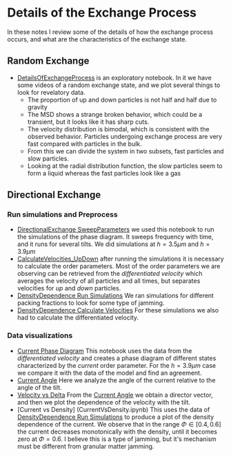 # Details of the Exchange Process

In these notes I review some of the details of how the exchange process occurs, and what are the characteristics of the exchange state. 

## Random Exchange
* [DetailsOfExchangeProcess](DetailsOfExchangeProcess.ipynb) is an exploratory notebook. In it we have some videos of a random exchange state, and we plot several things to look for revelatory data. 
    * The proportion of up and down particles is not half and half due to gravity
    * The MSD shows a strange broken behavior, which could be a transient, but it looks like it has sharp cuts. 
    * The velocity distribution is bimodal, which is consistent with the observed behavior. Particles undergoing exchange process are very fast compared with particles in the bulk. 
    * From this we can divide the system in two subsets, fast particles and slow particles. 
    * Looking at the radial distribution function, the slow particles seem to form a liquid whereas the fast particles look like a gas
    
## Directional Exchange
### Run simulations and Preprocess
* [DirectionalExchange SweepParameters](DirectionalExchange_SweepParameters.ipynb) we used this notebook to run the simulations of the phase diagram. It sweeps frequency with time, and it runs for several tilts. We did simulations at $h=3.5\mu{}m$ and $h=3.9\mu{}m$
* [CalculateVelocities_UpDown](CalculateVelocities_UpDown.ipynb) after running the simulations it is necessary to calculate the order parameters. Most of the order parameters we are observing can be retrieved from the *differentiated velocity* which averages the velocity of all particles and all times, but separates velocities for *up* and *down* particles. 
* [DensityDependence Run Simulations](DensityDependence_RunSimulations.ipynb) We ran simulations for different packing fractions to look for some type of jamming.  
* [DensityDependence Calculate Velocities](DensityDependence_CalculateVelocities.ipynb) For these simulations we also had to calculate the differentiated velocity.
### Data visualizations
* [Current Phase Diagram](Current_PhaseDiagram.ipynb) This notebook uses the data from the *differentiated velocity* and creates a phase diagram of different states characterized by the *current* order parameter. For the $h = 3.9\mu{}m$ case we compare it with the data of the model and find an agreement. 
* [Current Angle](Current_Angle.ipynb) Here we analyze the angle of the current relative to the angle of the tilt. 
* [Velocity vs Delta](VelocityVsDelta.ipynb) From the [Current Angle](Current_Angle.ipynb) we obtain a director vector, and then we plot the dependence of the velocity with the tilt. 
* [Current vs Density] (CurrentVsDensity.ipynb) This uses the data of [DensityDependence Run Simulations](DensityDependence_RunSimulations.ipynb) to produce a plot of the density dependence of the current. We observe that in the range $\Phi\in[0.4,0.6]$ the current decreases monotonically with the density, until it becomes zero at $\Phi=0.6$. I believe this is a type of jamming, but it's mechanism must be different from granular matter jamming. 